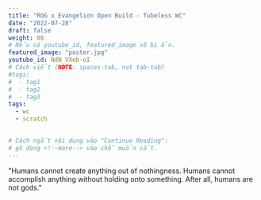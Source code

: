 ```yaml
---
title: "ROG x Evangelion Open Build - Tubeless WC"
date: "2022-07-28"
draft: false
weight: 08
# Nếu có youtube_id, featured_image sẽ bị ẩn.
featured_image: "poster.jpg"
youtube_id: NdN_VXeb-oI
# Cách viết (NOTE: spaces-tab, not tab-tab)
#tags:
#  - tag1
#  - tag2
#  - tag3
tags:
  - wc
  - scratch
 

# Cách ngắt nội dung vào "Continue Reading":
# gõ dòng <!--more--> vào chỗ muốn cắt.
---
```


"Humans cannot create anything out of nothingness. Humans cannot accomplish anything without holding onto something. After all, humans are not gods."